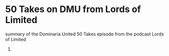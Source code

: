 # 50 Takes on DMU from Lords of Limited
summary of the Dominaria United 50 Takes episode from the podcast Lords of Limited

1. 
